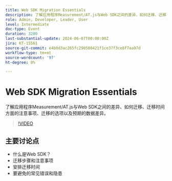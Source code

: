 ```yaml
---
title: Web SDK Migration Essentials
description: 了解应用程序Measurement/AT.js与Web SDK之间的差异、如何迁移、迁移时间方面的注意事项、迁移的选项以及预期的数据差异。关键讨论点 — 什么是Web SDK？ 迁移步骤和考虑事项确定迁移时间常见错误和要避免的隐患
role: Admin, Developer, Leader, User
level: Intermediate
doc-type: Event
duration: 3280
last-substantial-update: 2024-06-07T00:00:00Z
jira: KT-15561
source-git-commit: e4b0d3ac265fc290580421f1ce37f3ce8f7aa97d
workflow-type: tm+mt
source-wordcount: '97'
ht-degree: 0%

---
```



# Web SDK Migration Essentials

了解应用程序Measurement/AT.js与Web SDK之间的差异、如何迁移、迁移时间方面的注意事项、迁移的选项以及预期的数据差异。

>[!VIDEO](https://video.tv.adobe.com/v/3429291/?learn=on)

## 主要讨论点

* 什么是Web SDK？
* 迁移步骤和注意事项
* 安排迁移时间
* 要避免的常见错误和隐患

